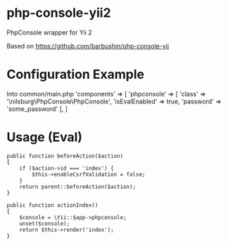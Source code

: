 # php-console-yii2
PhpConsole wrapper for Yii 2

Based on https://github.com/barbushin/php-console-yii

# Configuration Example
Into common/main.php
    'components' => [
        'phpconsole' => [
            'class' => '\nilsburg\PhpConsole\PhpConsole',
            'isEvalEnabled' => true,
            'password' => 'some_password'
        ],
    ]

# Usage (Eval)

    public function beforeAction($action)
    {
        if ($action->id === 'index') {
            $this->enableCsrfValidation = false;
        }
        return parent::beforeAction($action);
    }

    public function actionIndex()
    {
        $console = \Yii::$app->phpconsole;
        unset($console);
        return $this->render('index');
    }

